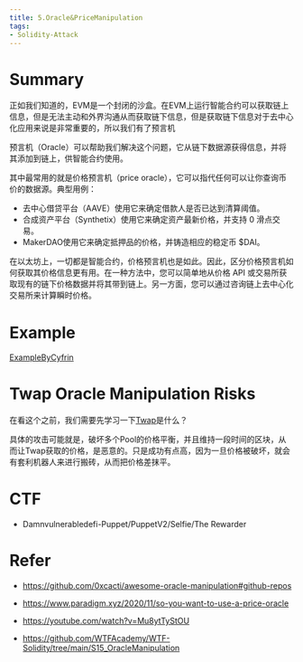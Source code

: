 ```yaml
---
title: 5.Oracle&PriceManipulation
tags:
- Solidity-Attack
---
```

# Summary
正如我们知道的，EVM是一个封闭的沙盒。在EVM上运行智能合约可以获取链上信息，但是无法主动和外界沟通从而获取链下信息，但是获取链下信息对于去中心化应用来说是非常重要的，所以我们有了预言机

预言机（Oracle）可以帮助我们解决这个问题，它从链下数据源获得信息，并将其添加到链上，供智能合约使用。

其中最常用的就是价格预言机（price oracle），它可以指代任何可以让你查询币价的数据源。典型用例：
- 去中心借贷平台（AAVE）使用它来确定借款人是否已达到清算阈值。
- 合成资产平台（Synthetix）使用它来确定资产最新价格，并支持 0 滑点交易。
- MakerDAO使用它来确定抵押品的价格，并铸造相应的稳定币 $DAI。

在以太坊上，一切都是智能合约，价格预言机也是如此。因此，区分价格预言机如何获取其价格信息更有用。在一种方法中，您可以简单地从价格 API 或交易所获取现有的链下价格数据并将其带到链上。另一方面，您可以通过咨询链上去中心化交易所来计算瞬时价格。
# Example
[ExampleByCyfrin](https://github.com/Cyfrin/sc-exploits-minimized)

# Twap Oracle Manipulation Risks
在看这个之前，我们需要先学习一下[Twap](https://kkweb3doc.vercel.app/solidity/Defi/UniswapV2/TWAP)是什么？

具体的攻击可能就是，破坏多个Pool的价格平衡，并且维持一段时间的区块，从而让Twap获取的价格，是恶意的。只是成功有点高，因为一旦价格被破坏，就会有套利机器人来进行搬砖，从而把价格差抹平。

# CTF
- Damnvulnerabledefi-Puppet/PuppetV2/Selfie/The Rewarder

# Refer
- https://github.com/0xcacti/awesome-oracle-manipulation#github-repos
  
- https://www.paradigm.xyz/2020/11/so-you-want-to-use-a-price-oracle

- https://youtube.com/watch?v=Mu8ytTyStOU

- https://github.com/WTFAcademy/WTF-Solidity/tree/main/S15_OracleManipulation